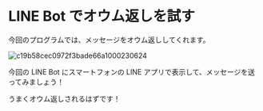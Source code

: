 # LINE Bot でオウム返しを試す

今回のプログラムでは、メッセージをオウム返ししてくれます。

![c19b58cec0972f3bade66a1000230624](https://i.gyazo.com/c19b58cec0972f3bade66a1000230624.jpg)

今回の LINE Bot にスマートフォンの LINE アプリで表示して、メッセージを送ってみましょう！

うまくオウム返しされるはずです！